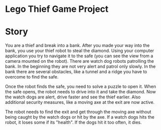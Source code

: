 Lego Thief Game Project
================

# Story

You are a thief and break into a bank. After you made your way into the bank, you use your thief robot to steal the diamond. Using your computer application you try to navigate it to the safe (you can see the view from a camera mounted on the robot). There are watch dog robots patrolling the bank. In the beginning they are not very alert and patrol only slowly. In the bank there are several obstacles, like a tunnel and a ridge you have to overcome to find the safe.

Once the robot finds the safe, you need to solve a puzzle to open it. When the safe opens, the robot needs to drive into it and take the diamond. Now the watch dogs are alert, drive faster and see the thief earlier. Also additional security measures, like a moving axe at the exit are now active.

The robot needs to find the exit and get through the moving axe without being caught by the watch dogs or hit by the axe. If a watch dogs hits the robot, it loses some if its "health". If the dogs hit it too often, it dies.